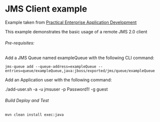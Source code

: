 JMS Client example
=====================================
Example taken from [Practical Enterprise Application Development](http://www.itbuzzpress.com/ebooks/java-ee-7-development-on-wildfly.html)

This example demonstrates the basic usage of a remote JMS 2.0 client

###### Pre-requisites:
Add a JMS Queue named exampleQueue with the following CLI command:

``` 
jms-queue add --queue-address=exampleQueue --entries=queue/exampleQueue,java:jboss/exported/jms/queue/exampleQueue
```
Add an Application user with the following command:

./add-user.sh -a -u jmsuser -p Password1! -g guest

###### Build Deploy and Test
```shell
mvn clean install exec:java  
```



